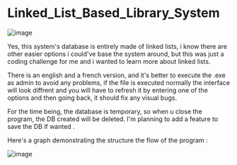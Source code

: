 # Linked_List_Based_Library_System

![image](https://github.com/SIMO-007/Linked_List_Based_Library_System/assets/105717626/47dd3325-50d5-4647-a8b9-95bfb6704f98)


Yes, this system's database is entirely made of linked lists, i know there are other easier options i could've base the system around, but this was just a coding challenge for me and i wanted to learn more about linked lists.

There is an english and a french version, and it's better to execute the .exe as admin to avoid any problems, if the file is executed normally the interface will look diffrent and you will have to refresh it by entering one of the options and then going back, it should fix any visual bugs.

For the time being, the database is temporary, so when u close the program, the DB created will be deleted. I'm planning to add a feature to save the DB if wanted .

Here's a graph demonstrating the structure the flow of the program : 

![image](https://github.com/SIMO-007/Linked_List_Based_Library_System/assets/105717626/b0143ff5-3cf9-44f7-97dd-4dcee193cca6)


